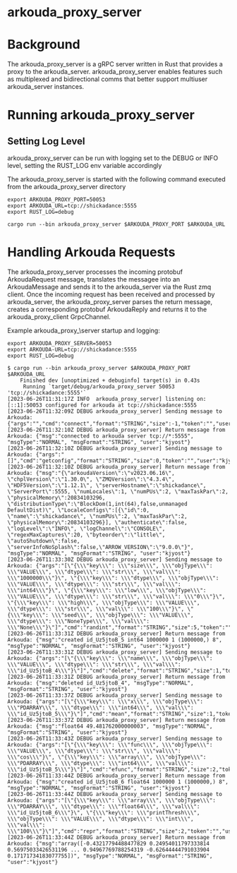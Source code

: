 # arkouda\_proxy\_server

# Background

The arkouda\_proxy\_server is a gRPC server written in Rust that provides a proxy to the arkouda\_server. arkouda\_proxy\_server enables features such as multiplexed and bidirectional comms that better support multiuser arkouda\_server instances. 

# Running arkouda\_proxy\_server

## Setting Log Level

arkouda\_proxy\_server can be run with logging set to the DEBUG or INFO level, setting the RUST_LOG env variable accordingly

The arkouda_proxy_server is started with the following command executed from the arkouda_proxy_server directory

```
export ARKOUDA_PROXY_PORT=50053
export ARKOUDA_URL=tcp://shickadance:5555
export RUST_LOG=debug

cargo run --bin arkouda_proxy_server $ARKOUDA_PROXY_PORT $ARKOUDA_URL
```

# Handling Arkouda Requests

The arkouda\_proxy\_server processes the incoming protobuf ArkoudaRequest message, translates the messagee into an ArkoudaMessage and sends it to the arkouda\_server via the Rust zmq client. Once the incoming request has been received and processed by arkouda\_server, the arkouda\_proxy\_server parses the return message, creates a corresponding protobuf ArkoudaReply and returns it to the arkouda\_proxy\_client GrpcChannel.

Example arkouda\_proxy_\server startup and logging:

```
export ARKOUDA_PROXY_SERVER=50053
export ARKOUDA-URL=tcp://shickadance:5555
export RUST_LOG=debug

$ cargo run --bin arkouda_proxy_server $ARKOUDA_PROXY_PORT $ARKOUDA_URL
    Finished dev [unoptimized + debuginfo] target(s) in 0.43s
     Running `target/debug/arkouda_proxy_server 50053 'tcp://shickadance:5555'`
[2023-06-26T11:31:17Z INFO  arkouda_proxy_server] listening on: [::1]:50053 configured for arkouda at tcp://shickadance:5555
[2023-06-26T11:32:09Z DEBUG arkouda_proxy_server] Sending message to Arkouda: {"args":"","cmd":"connect","format":"STRING","size":-1,"token":"","user":"kjyost"}
[2023-06-26T11:32:10Z DEBUG arkouda_proxy_server] Return message from Arkouda: {"msg":"connected to arkouda server tcp://*:5555", "msgType":"NORMAL", "msgFormat":"STRING", "user":"kjyost"}
[2023-06-26T11:32:10Z DEBUG arkouda_proxy_server] Sending message to Arkouda: {"args":"[]","cmd":"getconfig","format":"STRING","size":0,"token":"","user":"kjyost"}
[2023-06-26T11:32:10Z DEBUG arkouda_proxy_server] Return message from Arkouda: {"msg":"{\"arkoudaVersion\":\"v2023.06.16\", \"chplVersion\":\"1.30.0\", \"ZMQVersion\":\"4.3.4\", \"HDF5Version\":\"1.12.1\", \"serverHostname\":\"shickadance\", \"ServerPort\":5555, \"numLocales\":1, \"numPUs\":2, \"maxTaskPar\":2, \"physicalMemory\":20834103296, \"distributionType\":\"BlockDom(1,int(64),false,unmanaged DefaultDist)\", \"LocaleConfigs\":[{\"id\":0, \"name\":\"shickadance\", \"numPUs\":2, \"maxTaskPar\":2, \"physicalMemory\":20834103296}], \"authenticate\":false, \"logLevel\":\"INFO\", \"logChannel\":\"CONSOLE\", \"regexMaxCaptures\":20, \"byteorder\":\"little\", \"autoShutdown\":false, \"serverInfoNoSplash\":false,\"ARROW_VERSION\":\"9.0.0\"}", "msgType":"NORMAL", "msgFormat":"STRING", "user":"kjyost"}
[2023-06-26T11:33:30Z DEBUG arkouda_proxy_server] Sending message to Arkouda: {"args":"[\"{\\\"key\\\": \\\"size\\\", \\\"objType\\\": \\\"VALUE\\\", \\\"dtype\\\": \\\"str\\\", \\\"val\\\": \\\"1000000\\\"}\", \"{\\\"key\\\": \\\"dtype\\\", \\\"objType\\\": \\\"VALUE\\\", \\\"dtype\\\": \\\"str\\\", \\\"val\\\": \\\"int64\\\"}\", \"{\\\"key\\\": \\\"low\\\", \\\"objType\\\": \\\"VALUE\\\", \\\"dtype\\\": \\\"str\\\", \\\"val\\\": \\\"0\\\"}\", \"{\\\"key\\\": \\\"high\\\", \\\"objType\\\": \\\"VALUE\\\", \\\"dtype\\\": \\\"str\\\", \\\"val\\\": \\\"100\\\"}\", \"{\\\"key\\\": \\\"seed\\\", \\\"objType\\\": \\\"VALUE\\\", \\\"dtype\\\": \\\"NoneType\\\", \\\"val\\\": \\\"None\\\"}\"]","cmd":"randint","format":"STRING","size":5,"token":"","user":"kjyost"}
[2023-06-26T11:33:31Z DEBUG arkouda_proxy_server] Return message from Arkouda: {"msg":"created id_Uz5jtoB_5 int64 1000000 1 (1000000,) 8", "msgType":"NORMAL", "msgFormat":"STRING", "user":"kjyost"}
[2023-06-26T11:33:31Z DEBUG arkouda_proxy_server] Sending message to Arkouda: {"args":"[\"{\\\"key\\\": \\\"name\\\", \\\"objType\\\": \\\"VALUE\\\", \\\"dtype\\\": \\\"str\\\", \\\"val\\\": \\\"id_Uz5jtoB_4\\\"}\"]","cmd":"delete","format":"STRING","size":1,"token":"","user":"kjyost"}
[2023-06-26T11:33:31Z DEBUG arkouda_proxy_server] Return message from Arkouda: {"msg":"deleted id_Uz5jtoB_4", "msgType":"NORMAL", "msgFormat":"STRING", "user":"kjyost"}
[2023-06-26T11:33:37Z DEBUG arkouda_proxy_server] Sending message to Arkouda: {"args":"[\"{\\\"key\\\": \\\"x\\\", \\\"objType\\\": \\\"PDARRAY\\\", \\\"dtype\\\": \\\"int64\\\", \\\"val\\\": \\\"id_Uz5jtoB_5\\\"}\"]","cmd":"mean","format":"STRING","size":1,"token":"","user":"kjyost"}
[2023-06-26T11:33:37Z DEBUG arkouda_proxy_server] Return message from Arkouda: {"msg":"float64 49.481762000000003", "msgType":"NORMAL", "msgFormat":"STRING", "user":"kjyost"}
[2023-06-26T11:33:43Z DEBUG arkouda_proxy_server] Sending message to Arkouda: {"args":"[\"{\\\"key\\\": \\\"func\\\", \\\"objType\\\": \\\"VALUE\\\", \\\"dtype\\\": \\\"str\\\", \\\"val\\\": \\\"cos\\\"}\", \"{\\\"key\\\": \\\"array\\\", \\\"objType\\\": \\\"PDARRAY\\\", \\\"dtype\\\": \\\"int64\\\", \\\"val\\\": \\\"id_Uz5jtoB_5\\\"}\"]","cmd":"efunc","format":"STRING","size":2,"token":"","user":"kjyost"}
[2023-06-26T11:33:44Z DEBUG arkouda_proxy_server] Return message from Arkouda: {"msg":"created id_Uz5jtoB_6 float64 1000000 1 (1000000,) 8", "msgType":"NORMAL", "msgFormat":"STRING", "user":"kjyost"}
[2023-06-26T11:33:44Z DEBUG arkouda_proxy_server] Sending message to Arkouda: {"args":"[\"{\\\"key\\\": \\\"array\\\", \\\"objType\\\": \\\"PDARRAY\\\", \\\"dtype\\\": \\\"float64\\\", \\\"val\\\": \\\"id_Uz5jtoB_6\\\"}\", \"{\\\"key\\\": \\\"printThresh\\\", \\\"objType\\\": \\\"VALUE\\\", \\\"dtype\\\": \\\"int\\\", \\\"val\\\": \\\"100\\\"}\"]","cmd":"repr","format":"STRING","size":2,"token":"","user":"kjyost"}
[2023-06-26T11:33:44Z DEBUG arkouda_proxy_server] Return message from Arkouda: {"msg":"array([-0.43217794488477829 0.24954011797333814 0.56975033426531196 ... 0.94967769788254319 -0.62644444791033904 0.17171734183077755])", "msgType":"NORMAL", "msgFormat":"STRING", "user":"kjyost"}
```